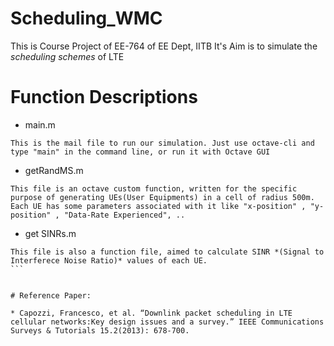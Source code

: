 # Scheduling_WMC

This is Course Project of EE-764 of EE Dept, IITB
It's Aim is to simulate the *scheduling schemes* of LTE


# Function Descriptions

* main.m
```
This is the mail file to run our simulation. Just use octave-cli and type "main" in the command line, or run it with Octave GUI
```

* getRandMS.m
```
This file is an octave custom function, written for the specific purpose of generating UEs(User Equipments) in a cell of radius 500m.
Each UE has some parameters associated with it like "x-position" , "y-position" , "Data-Rate Experienced", ..
```

* get SINRs.m
````
This file is also a function file, aimed to calculate SINR *(Signal to Interferece Noise Ratio)* values of each UE.
```


# Reference Paper: 

* Capozzi, Francesco, et al. “Downlink packet scheduling in LTE cellular networks:Key design issues and a survey.” IEEE Communications Surveys & Tutorials 15.2(2013): 678-700.


